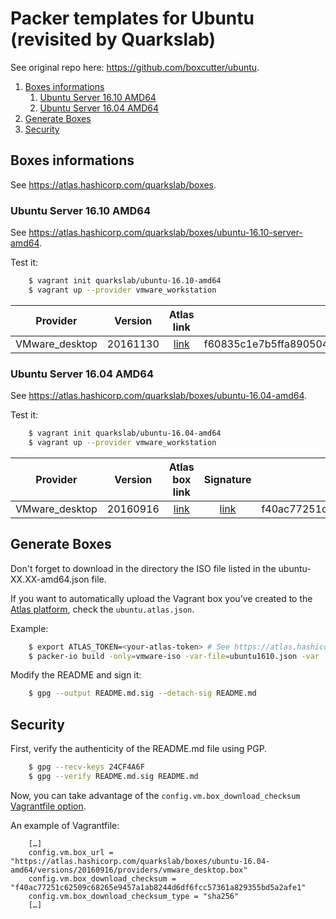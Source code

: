# Packer templates for Ubuntu (revisited by Quarkslab)

See original repo here: https://github.com/boxcutter/ubuntu.


1. [Boxes informations](#boxes-informations)
    1. [Ubuntu Server 16.10 AMD64](#ubuntu-server-16.10-amd64)
    1. [Ubuntu Server 16.04 AMD64](#ubuntu-server-16.04-amd64)
1. [Generate Boxes](#generate-boxes)
1. [Security](#security)


## Boxes informations

See https://atlas.hashicorp.com/quarkslab/boxes.


### Ubuntu Server 16.10 AMD64

See https://atlas.hashicorp.com/quarkslab/boxes/ubuntu-16.10-server-amd64.

Test it:
```bash
    $ vagrant init quarkslab/ubuntu-16.10-amd64
    $ vagrant up --provider vmware_workstation
```

| Provider       | Version  | Atlas link                       | SHA256                                                           |
| :------:       | :-----:  | :--------:                       | :----:                                                           |
| VMware_desktop | 20161130 | [link][16.10-amd64-server-amd64] | f60835c1e7b5ffa89050421da439f896e9ff26f034c8e65a487881c788f661eb |

[16.10-amd64-server-amd64]: https://atlas.hashicorp.com/quarkslab/boxes/ubuntu-16.10-server-amd64/versions/20161130/providers/vmware_desktop.box


### Ubuntu Server 16.04 AMD64

See https://atlas.hashicorp.com/quarkslab/boxes/ubuntu-16.04-amd64.

Test it:
```bash
    $ vagrant init quarkslab/ubuntu-16.04-amd64
    $ vagrant up --provider vmware_workstation
```

| Provider       | Version  | Atlas box link               | Signature                        | SHA256                                                           |
| :------:       | :-----:  | :------------:               | :-------:                        | :----:                                                           |
| VMware_desktop | 20160916 | [link][16.04-amd64-20160916] | [link][16.04-amd64-20160916.sig] | f40ac77251c62509c68265e9457a1ab8244d6df6fcc57361a829355bd5a2afe1 |

[16.04-amd64-20160916]: https://atlas.hashicorp.com/quarkslab/boxes/ubuntu-16.04-amd64/versions/20160916/providers/vmware_desktop.box
[16.04-amd64-20160916.sig]: box/vmware/ubuntu-16.04-amd64-20160916.box.sig


## Generate Boxes

Don't forget to download in the directory the ISO file listed in the ubuntu-XX.XX-amd64.json file.

If you want to automatically upload the Vagrant box you’ve created to the [Atlas
platform](https://atlas.hashicorp.com), check the `ubuntu.atlas.json`.

Example:
```bash
    $ export ATLAS_TOKEN=<your-atlas-token> # See https://atlas.hashicorp.com/help/user-accounts/authentication
    $ packer-io build -only=vmware-iso -var-file=ubuntu1610.json -var 'atlas_username=quarkslab' -var 'atlas_box_name=ubuntu-16.10-server-amd64' ubuntu.atlas.json
```

Modify the README and sign it:
```bash
    $ gpg --output README.md.sig --detach-sig README.md
```


## Security

First, verify the authenticity of the README.md file using PGP.

```bash
    $ gpg --recv-keys 24CF4A6F
    $ gpg --verify README.md.sig README.md
```

Now, you can take advantage of the `config.vm.box_download_checksum`
[Vagrantfile
option](https://docs.vagrantup.com/v2/vagrantfile/machine_settings.html).

An example of Vagrantfile:
```
    […]
    config.vm.box_url = "https://atlas.hashicorp.com/quarkslab/boxes/ubuntu-16.04-amd64/versions/20160916/providers/vmware_desktop.box"
    config.vm.box_download_checksum = "f40ac77251c62509c68265e9457a1ab8244d6df6fcc57361a829355bd5a2afe1"
    config.vm.box_download_checksum_type = "sha256"
    […]
```
